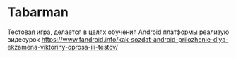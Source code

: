 # Tabarman
Тестовая игра, делается в целях обучения Android платформы
реализую видеоурок https://www.fandroid.info/kak-sozdat-android-prilozhenie-dlya-ekzamena-viktoriny-oprosa-ili-testov/
